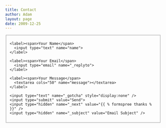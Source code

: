 ```yaml
---
title: Contact
author: Adam
layout: page
date: 2009-12-25
---
```


<form action="//formspree.io/adam@adamisrael.com" method="POST">
  <fieldset class="contact-info-group">

    <label><span>Your Name</span>
      <input type="text" name="name">
    </label>

    <label><span>Your Email</span>
      <input type="email" name="_replyto">
    </label>

    <label><span>Your Message</span>
      <textarea cols="50" name="message"></textarea>
    </label>

    <input type="text" name="_gotcha" style="display:none" />    
    <input type="submit" value="Send">
    <input type="hidden" name="_next" value="{{ % formspree thanks % }}" />
    <input type="hidden" name="_subject" value="Email Subject" />
  </fieldset>
</form>
